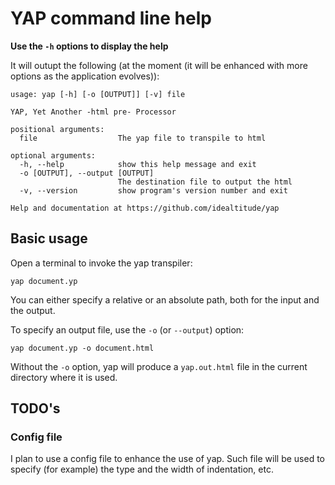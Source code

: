 # YAP command line help

**Use the `-h` options to display the help**

It will outupt the following (at the moment (it will be enhanced with more options as the application evolves)):

```
usage: yap [-h] [-o [OUTPUT]] [-v] file

YAP, Yet Another -html pre- Processor

positional arguments:
  file                  The yap file to transpile to html

optional arguments:
  -h, --help            show this help message and exit
  -o [OUTPUT], --output [OUTPUT]
                        The destination file to output the html
  -v, --version         show program's version number and exit

Help and documentation at https://github.com/idealtitude/yap
```

## Basic usage

Open a terminal to invoke the yap transpiler:

```
yap document.yp
```

You can either specify a relative or an absolute path, both for the input and the output.

To specify an output file, use the `-o` (or `--output`) option:

```
yap document.yp -o document.html
```

Without the `-o` option, yap will produce a `yap.out.html` file in the current directory where it is used.


## TODO's

### Config file

I plan to use a config file to enhance the use of yap. Such file will be used to specify (for example) the type and the width of indentation, etc.

